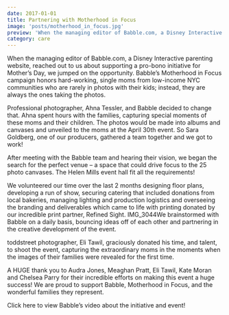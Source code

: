 ```yaml
---
date: 2017-01-01
title: Partnering with Motherhood in Focus
image: 'posts/motherhood_in_focus.jpg'
preview: 'When the managing editor of Babble.com, a Disney Interactive parenting website, reached out to us about supporting a pro-bono initiative for Mother’s Day, we jumped on the opportunity'
category: care
---
```


When the managing editor of Babble.com, a Disney Interactive parenting website, reached out to us about supporting a pro-bono initiative for Mother’s Day, we jumped on the opportunity. Babble’s Motherhood in Focus campaign honors hard-working, single moms from low-income NYC communities who are rarely in photos with their kids; instead, they are always the ones taking the photos.

Professional photographer, Ahna Tessler, and Babble decided to change that. Ahna spent hours with the families, capturing special moments of these moms and their children. The photos would be made into albums and canvases and unveiled to the moms at the April 30th event. So Sara Goldberg, one of our producers, gathered a team together and we got to work!

After meeting with the Babble team and hearing their vision, we began the search for the perfect venue – a space that could drive focus to the 25 photo canvases. The Helen Mills event hall fit all the requirements!

We volunteered our time over the last 2 months designing floor plans, developing a run of show, securing catering that included donations from local bakeries, managing lighting and production logistics and overseeing the branding and deliverables which came to life with printing donated by our incredible print partner, Refined Sight. IMG_3044We brainstormed with Babble on a daily basis, bouncing ideas off of each other and partnering in the creative development of the event.

toddstreet photographer, Eli Tawil, graciously donated his time, and talent, to shoot the event, capturing the extraordinary moms in the moments when the images of their families were revealed for the first time.

A HUGE thank you to Audra Jones, Meaghan Pratt, Eli Tawil, Kate Moran and Chelsea Parry for their incredible efforts on making this event a huge success! We are proud to support Babble, Motherhood in Focus, and the wonderful families they represent.

Click here to view Babble’s video about the initiative and event!

